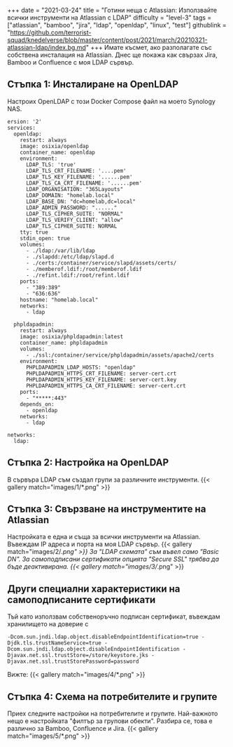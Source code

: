 +++
date = "2021-03-24"
title = "Готини неща с Atlassian: Използвайте всички инструменти на Atlassian с LDAP"
difficulty = "level-3"
tags = ["atlassian", "bamboo", "jira", "ldap", "openldap", "linux", "test"]
githublink = "https://github.com/terrorist-squad/knedelverse/blob/master/content/post/2021/march/20210321-atlassian-ldap/index.bg.md"
+++
Имате късмет, ако разполагате със собствена инсталация на Atlassian. Днес ще покажа как свързах Jira, Bamboo и Confluence с моя LDAP сървър.
## Стъпка 1: Инсталиране на OpenLDAP
Настроих OpenLDAP с този Docker Compose файл на моето Synology NAS.
```
ersion: '2'
services:
  openldap:
    restart: always
    image: osixia/openldap
    container_name: openldap
    environment:
      LDAP_TLS: 'true'
      LDAP_TLS_CRT_FILENAME: '....pem'
      LDAP_TLS_KEY_FILENAME: '......pem'
      LDAP_TLS_CA_CRT_FILENAME: '......pem'
      LDAP_ORGANISATION: "365Layouts"
      LDAP_DOMAIN: "homelab.local"
      LDAP_BASE_DN: "dc=homelab,dc=local"
      LDAP_ADMIN_PASSWORD: "......"
      LDAP_TLS_CIPHER_SUITE: "NORMAL"
      LDAP_TLS_VERIFY_CLIENT: "allow"
      LDAP_TLS_CIPHER_SUITE: NORMAL
    tty: true
    stdin_open: true
    volumes:
      - ./ldap:/var/lib/ldap
      - ./slapdd:/etc/ldap/slapd.d
      - ./certs:/container/service/slapd/assets/certs/
      - ./memberof.ldif:/root/memberof.ldif
      - ./refint.ldif:/root/refint.ldif
    ports:
      - "389:389"
      - "636:636"
    hostname: "homelab.local"
    networks:
      - ldap

  phpldapadmin:
    restart: always
    image: osixia/phpldapadmin:latest
    container_name: phpldapadmin
    volumes:
      - ./ssl:/container/service/phpldapadmin/assets/apache2/certs
    environment:
      PHPLDAPADMIN_LDAP_HOSTS: "openldap"
      PHPLDAPADMIN_HTTPS_CRT_FILENAME: server-cert.crt
      PHPLDAPADMIN_HTTPS_KEY_FILENAME: server-cert.key
      PHPLDAPADMIN_HTTPS_CA_CRT_FILENAME: server-cert.crt
    ports:
      - "*****:443"
    depends_on:
      - openldap
    networks:
      - ldap

networks:
  ldap:

```

## Стъпка 2: Настройка на OpenLDAP
В сървъра LDAP съм създал групи за различните инструменти.
{{< gallery match="images/1/*.png" >}}

## Стъпка 3: Свързване на инструментите на Atlassian
Настройката е една и съща за всички инструменти на Atlassian. Въвеждам IP адреса и порта на моя LDAP сървър.
{{< gallery match="images/2/*.png" >}}
За "LDAP схемата" съм въвел само "Basic DN". За самоподписани сертификати опцията "Secure SSL" трябва да бъде деактивирана.
{{< gallery match="images/3/*.png" >}}

## Други специални характеристики на самоподписаните сертификати
Тъй като използвам собственоръчно подписан сертификат, въвеждам хранилището на доверие с
```
-Dcom.sun.jndi.ldap.object.disableEndpointIdentification=true -Djdk.tls.trustNameService=true -Dcom.sun.jndi.ldap.object.disableEndpointIdentification -Djavax.net.ssl.trustStore=/store/keystore.jks -Djavax.net.ssl.trustStorePassword=password

```
Вижте:
{{< gallery match="images/4/*.png" >}}

## Стъпка 4: Схема на потребителите и групите
Приех следните настройки на потребителите и групите. Най-важното нещо е настройката "филтър за групови обекти". Разбира се, това е различно за Bamboo, Confluence и Jira.
{{< gallery match="images/5/*.png" >}}